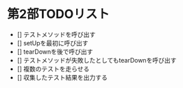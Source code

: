 # 第2部TODOリスト

- [] テストメソッドを呼び出す
- [] setUpを最初に呼び出す
- [] tearDownを後で呼び出す
- [] テストメソッドが失敗したとしてもtearDownを呼び出す
- [] 複数のテストを走らせる
- [] 収集したテスト結果を出力する